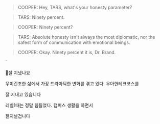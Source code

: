 
> COOPER: Hey, TARS, what's your honesty parameter?

> TARS: Ninety percent.

> COOPER: Ninety percent?

> TARS: Absolute honesty isn't always the most diplomatic, nor the safest form of communication with emotional beings.

> COOPER: Okay. Ninety percent it is, Dr. Brand.

`

잘 지냈나요

무미건조한 삶에서 가장 드라마틱한 변화를 겪고 있다. 우아한테크코스를 



잘 지내고 있습니다

레벨1때는 정말 힘들었다. 캠퍼스 생활을 하면서 


잘지낼겁니다

